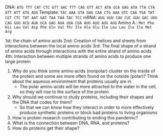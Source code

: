 DNA: `ATG TTT CAT CTC GTT GAC TTT CAG GTT ACT ATA GCA GAG ATA TTA CTA ATT ATT ATG AGG`
Template: `TAC AAA GTA GAG CAA CTG AAA GTC CAA TGA TAT CGT CTC TAT AAT GAT TAA TAA TAC TCC`
mRNA: `AUG UUU CAU CUC GUU GAC UUU CAG GUU ACU AUA GCA GAG AUA UUA CUA AUU AUU AUG AGG`
Amino A.: `Met Phe His Leu Val Asp Phe Gln Val Thr Ile Ala Glu Ile Leu Leu Ile Ile Met Arg`

1st: the chain of amino acids
2nd: Creation of helices and sheets from interactions between the local amino acids
3rd: The final shape of a strand of amino acids through interactions with the entire strand of amino acids
4th: Interaction between multiple strands of amino acids to produce one large protein

1. Why do you think some amino acids (nonpolar) cluster on the inside of the protein and some are more often found on the outside (polar)? Think about the aqueous environment that proteins usually are in.
	- The polar amino acids will be more attracted to the water in the cell, so they will rise to the surface of the protein
2. Why should we continue to study proteins, including their shapes and the DNA that codes for them?
	- So that we can know how they interact in order to more effectively produce synthetic proteins or block bad proteins to living organisms
3. How is protein research contributing to ending this pandemic?
4. What is the connection between DNA, RNA, and proteins?
5. How do proteins get their shape?